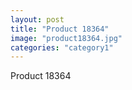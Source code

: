 ```yaml
---
layout: post
title: "Product 18364"
image: "product18364.jpg"
categories: "category1"
---
```

Product 18364
